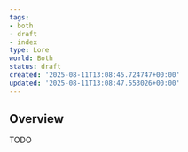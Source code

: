 ```yaml
---
tags:
- both
- draft
- index
type: Lore
world: Both
status: draft
created: '2025-08-11T13:08:45.724747+00:00'
updated: '2025-08-11T13:08:47.553026+00:00'
---
```



## Overview

TODO

